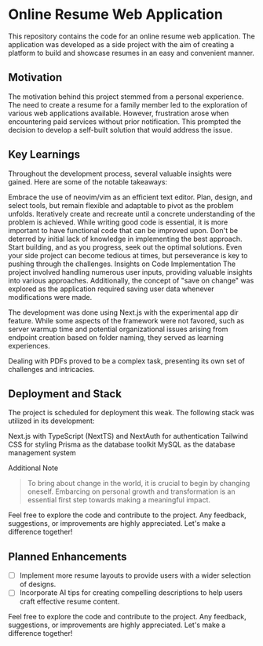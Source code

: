 # Online Resume Web Application

This repository contains the code for an online resume web application. The application was developed as a side project with the aim of creating a platform to build and showcase resumes in an easy and convenient manner.

## Motivation
The motivation behind this project stemmed from a personal experience. The need to create a resume for a family member led to the exploration of various web applications available. However, frustration arose when encountering paid services without prior notification. This prompted the decision to develop a self-built solution that would address the issue.

## Key Learnings
Throughout the development process, several valuable insights were gained. Here are some of the notable takeaways:

Embrace the use of neovim/vim as an efficient text editor.
Plan, design, and select tools, but remain flexible and adaptable to pivot as the problem unfolds. Iteratively create and recreate until a concrete understanding of the problem is achieved.
While writing good code is essential, it is more important to have functional code that can be improved upon. Don't be deterred by initial lack of knowledge in implementing the best approach. Start building, and as you progress, seek out the optimal solutions.
Even your side project can become tedious at times, but perseverance is key to pushing through the challenges.
Insights on Code Implementation
The project involved handling numerous user inputs, providing valuable insights into various approaches. Additionally, the concept of "save on change" was explored as the application required saving user data whenever modifications were made.

The development was done using Next.js with the experimental app dir feature. While some aspects of the framework were not favored, such as server warmup time and potential organizational issues arising from endpoint creation based on folder naming, they served as learning experiences.

Dealing with PDFs proved to be a complex task, presenting its own set of challenges and intricacies.

## Deployment and Stack
The project is scheduled for deployment this weak. The following stack was utilized in its development:

Next.js with TypeScript (NextTS) and NextAuth for authentication
Tailwind CSS for styling
Prisma as the database toolkit
MySQL as the database management system

Additional Note

>To bring about change in the world, it is crucial to begin by changing oneself. Embarcing on personal growth and transformation is an essential first step towards making a meaningful impact.

Feel free to explore the code and contribute to the project. Any feedback, suggestions, or improvements are highly appreciated. Let's make a difference together!


## Planned Enhancements
- [ ] Implement more resume layouts to provide users with a wider selection of designs.
- [ ]  Incorporate AI tips for creating compelling descriptions to help users craft effective resume content.
 
Feel free to explore the code and contribute to the project. Any feedback, suggestions, or improvements are highly appreciated. Let's make a difference together!



